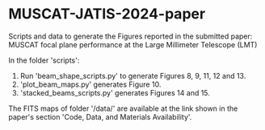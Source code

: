 # MUSCAT-JATIS-2024-paper
Scripts and data to generate the Figures reported in the submitted paper: MUSCAT focal plane performance at the Large Millimeter Telescope (LMT)

In the folder 'scripts':
  1. Run 'beam_shape_scripts.py' to generate Figures 8, 9, 11, 12 and 13.
  2. 'plot_beam_maps.py' generates Figure 10.
  3. 'stacked_beams_scripts.py' generates Figures 14 and 15.

The FITS maps of folder '/data/' are available at the link shown in the paper's section 'Code, Data, and Materials Availability'.
